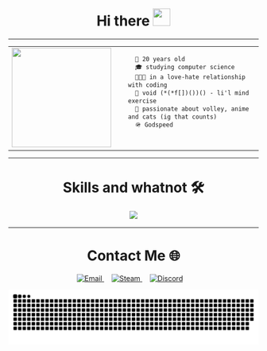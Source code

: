<div align="center">
  <h1>Hi there <img src="https://camo.githubusercontent.com/0c732027af8a28d138e3698181f7be7c9b97d443b4beb9c7ce8ec4cffc6b4767/68747470733a2f2f6d656469612e67697068792e636f6d2f6d656469612f6876524a434c467a6361737252346961377a2f67697068792e676966" width="35" height="35" /></h1>
</div>

---

<table>
  <tr>
    <td style="vertical-align: top;">
      <img src="https://media3.giphy.com/media/v1.Y2lkPTc5MGI3NjExZzV0NGZvYzEyM2hwZGthcHI4d24yNGczaGxtYmJ4MmZiMDUwOWh1eiZlcD12MV9pbnRlcm5hbF9naWZfYnlfaWQmY3Q9Zw/H1dxi6xdh4NGQCZSvz/giphy.webp" style="width: 200px; height: 200px; margin-right: 20px;" />
    </td>
    <td style="vertical-align: top;">
      
      🛐 20 years old                                                                            
      🎓 studying computer science
      👨🏾‍💻 in a love-hate relationship with coding
      🔫 void (*(*f[])())() - li'l mind exercise
      🏐 passionate about volley, anime and cats (ig that counts) 
      🪖 Godspeed
      
  </tr>
</table>

---

<div align="center">
  <h1>
    Skills and whatnot 🛠️</h1>
</div>

<p align="center">
  <a href="https://skillicons.dev">
    <img src="https://skillicons.dev/icons?i=c,py,matlab" />
  </a>
</p>

---


<div align="center">
  <h1>Contact Me 🌐</h1>
</div>
  <p align="center">
    <a href="mailto:fieldrats1@gmail.com" style="margin-right: 15px;">
      <img src="https://img.icons8.com/fluent/48/000000/gmail.png" alt="Email" style="width: 40px; height: 40px;">
    </a>
    <a href="https://steamcommunity.com/profiles/76561198286911179/" style="margin-right: 15px;">
      <img src="https://img.icons8.com/fluent/48/000000/steam.png" alt="Steam" style="width: 40px; height: 40px;">
    </a>
    <a href="https://discord.com/users/dsadistic" style="margin-right: 15px;">
      <img src="https://img.icons8.com/fluent/48/000000/discord.png" alt="Discord" style="width: 40px; height: 40px;">
    </a>
  </p>



<div align="center">
  <picture>
    <source media="(prefers-color-scheme: dark)" srcset="https://raw.githubusercontent.com/platane/platane/output/github-contribution-grid-snake-dark.svg">
    <source media="(prefers-color-scheme: light)" srcset="https://raw.githubusercontent.com/platane/platane/output/github-contribution-grid-snake.svg">
    <img alt="github contribution grid snake animation" src="https://raw.githubusercontent.com/platane/platane/output/github-contribution-grid-snake.svg">
  </picture>
</div>
